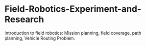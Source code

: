 # Field-Robotics-Experiment-and-Research
Introduction to field robotics: Mission planning, field coverage, path planning, Vehicle Routing Problem.
